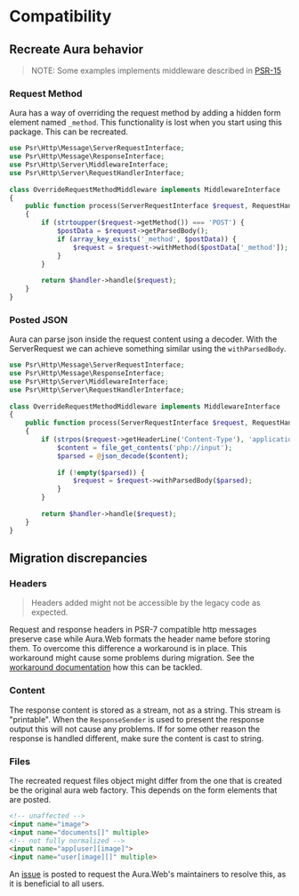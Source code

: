 # Compatibility

## Recreate Aura behavior

> NOTE: Some examples implements middleware described in [PSR-15](https://www.php-fig.org/psr/psr-15/)

### Request Method

Aura has a way of overriding the request method by adding a hidden form element named `_method`. This functionality is
lost when you start using this package. This can be recreated.
```php
use Psr\Http\Message\ServerRequestInterface;
use Psr\Http\Message\ResponseInterface;
use Psr\Http\Server\MiddlewareInterface;
use Psr\Http\Server\RequestHandlerInterface;
 
class OverrideRequestMethodMiddleware implements MiddlewareInterface
{
    public function process(ServerRequestInterface $request, RequestHandlerInterface $handler): ResponseInterface
    {
        if (strtoupper($request->getMethod()) === 'POST') {
            $postData = $request->getParsedBody();
            if (array_key_exists('_method', $postData)) { 
                $request = $request->withMethod($postData['_method']);
            }
        }
        
        return $handler->handle($request);
    }
}
```

### Posted JSON

Aura can parse json inside the request content using a decoder. With the ServerRequest we can achieve something similar
using the `withParsedBody`.
```php
use Psr\Http\Message\ServerRequestInterface;
use Psr\Http\Message\ResponseInterface;
use Psr\Http\Server\MiddlewareInterface;
use Psr\Http\Server\RequestHandlerInterface;
 
class OverrideRequestMethodMiddleware implements MiddlewareInterface
{
    public function process(ServerRequestInterface $request, RequestHandlerInterface $handler): ResponseInterface
    {
        if (strpos($request->getHeaderLine('Content-Type'), 'application/json') !== false) {
            $content = file_get_contents('php://input');
            $parsed = @json_decode($content);
            
            if (!empty($parsed)) {
                $request = $request->withParsedBody($parsed);
            }
        }
        
        return $handler->handle($request);
    }
} 
```


## Migration discrepancies

### Headers

> Headers added might not be accessible by the legacy code as expected.

Request and response headers in PSR-7 compatible http messages preserve case while Aura.Web formats the header name
before storing them. To overcome this difference a workaround is in place. This workaround might cause some problems
during migration. See the [workaround documentation](/docs/workarounds.md#headers) how this can be tackled.

### Content

The response content is stored as a stream, not as a string. This stream is "printable". When the `ResponseSender` is
used to present the response output this will not cause any problems. If for some other reason the response is handled 
different, make sure the content is cast to string. 

### Files

The recreated request files object might differ from the one that is created be the original aura web factory. This 
depends on the form elements that are posted. 
```html
<!-- unaffected -->
<input name="image">
<input name="documents[]" multiple>
<!-- not fully normalized -->
<input name="app[user][image]">
<input name="user[image][]" multiple>
```
An [issue](https://github.com/auraphp/Aura.Web/issues/57) is posted to request the Aura.Web's maintainers to resolve
this, as it is beneficial to all users.